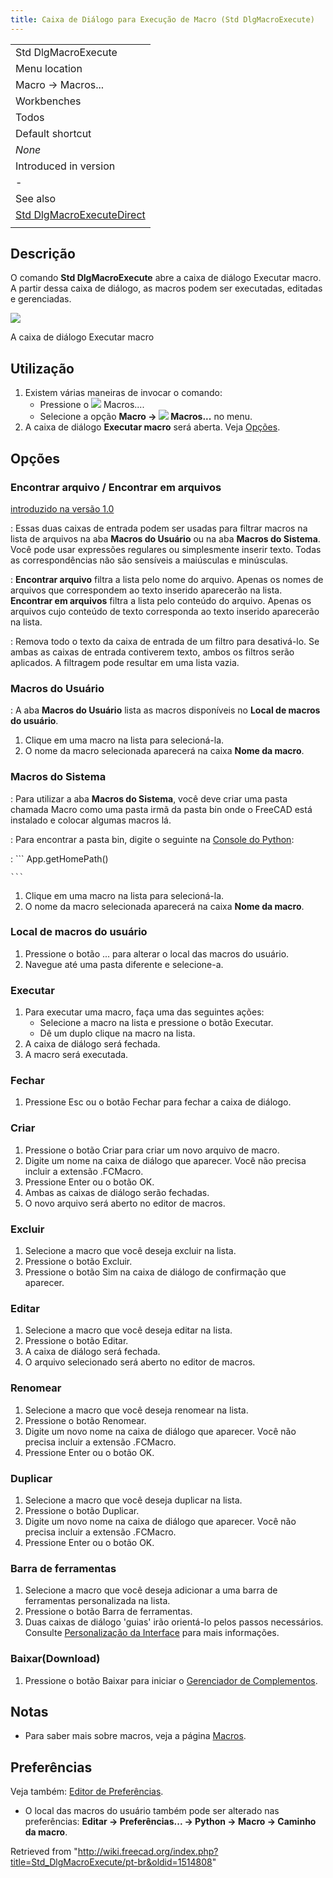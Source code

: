 ```yaml
---
title: Caixa de Diálogo para Execução de Macro (Std DlgMacroExecute)
---
```

|  |
| --- |
| Std DlgMacroExecute |
| Menu location |
| Macro → Macros... |
| Workbenches |
| Todos |
| Default shortcut |
| *None* |
| Introduced in version |
| - |
| See also |
| [Std DlgMacroExecuteDirect](/index.php?title=Std_DlgMacroExecuteDirect/pt-br&action=edit&redlink=1 "Std DlgMacroExecuteDirect/pt-br (page does not exist)") |
|  |

## Descrição

O comando **Std DlgMacroExecute** abre a caixa de diálogo Executar macro. A partir dessa caixa de diálogo, as macros podem ser executadas, editadas e gerenciadas.

![](/images/Std_DlgMacroExecute_dialog.png)

A caixa de diálogo Executar macro

## Utilização

1. Existem várias maneiras de invocar o comando:
   * Pressione o ![](/images/Std_DlgMacroExecute.svg) Macros....
   * Selecione a opção **Macro → ![](/images/Std_DlgMacroExecute.svg) Macros...** no menu.
2. A caixa de diálogo **Executar macro** será aberta. Veja [Opções](#Options/pt-br).

## Opções

### Encontrar arquivo / Encontrar em arquivos

[introduzido na versão 1.0](/Release_notes_1.0 "Release notes 1.0")

:   Essas duas caixas de entrada podem ser usadas para filtrar macros na lista de arquivos na aba **Macros do Usuário** ou na aba **Macros do Sistema**. Você pode usar expressões regulares ou simplesmente inserir texto. Todas as correspondências não são sensíveis a maiúsculas e minúsculas.

:   **Encontrar arquivo** filtra a lista pelo nome do arquivo. Apenas os nomes de arquivos que correspondem ao texto inserido aparecerão na lista. **Encontrar em arquivos** filtra a lista pelo conteúdo do arquivo. Apenas os arquivos cujo conteúdo de texto corresponda ao texto inserido aparecerão na lista.

:   Remova todo o texto da caixa de entrada de um filtro para desativá-lo. Se ambas as caixas de entrada contiverem texto, ambos os filtros serão aplicados. A filtragem pode resultar em uma lista vazia.

### Macros do Usuário

:   A aba **Macros do Usuário** lista as macros disponíveis no **Local de macros do usuário**.

1. Clique em uma macro na lista para selecioná-la.
2. O nome da macro selecionada aparecerá na caixa **Nome da macro**.

### Macros do Sistema

:   Para utilizar a aba **Macros do Sistema**, você deve criar uma pasta chamada Macro como uma pasta irmã da pasta bin onde o FreeCAD está instalado e colocar algumas macros lá.

:   Para encontrar a pasta bin, digite o seguinte na [Console do Python](/Python_console/pt-br "Python console/pt-br"):

:   ```
    App.getHomePath()

    ```

1. Clique em uma macro na lista para selecioná-la.
2. O nome da macro selecionada aparecerá na caixa **Nome da macro**.

### Local de macros do usuário

1. Pressione o botão ... para alterar o local das macros do usuário.
2. Navegue até uma pasta diferente e selecione-a.

### Executar

1. Para executar uma macro, faça uma das seguintes ações:
   * Selecione a macro na lista e pressione o botão Executar.
   * Dê um duplo clique na macro na lista.
2. A caixa de diálogo será fechada.
3. A macro será executada.

### Fechar

1. Pressione Esc ou o botão Fechar para fechar a caixa de diálogo.

### Criar

1. Pressione o botão Criar para criar um novo arquivo de macro.
2. Digite um nome na caixa de diálogo que aparecer. Você não precisa incluir a extensão .FCMacro.
3. Pressione Enter ou o botão OK.
4. Ambas as caixas de diálogo serão fechadas.
5. O novo arquivo será aberto no editor de macros.

### Excluir

1. Selecione a macro que você deseja excluir na lista.
2. Pressione o botão Excluir.
3. Pressione o botão Sim na caixa de diálogo de confirmação que aparecer.

### Editar

1. Selecione a macro que você deseja editar na lista.
2. Pressione o botão Editar.
3. A caixa de diálogo será fechada.
4. O arquivo selecionado será aberto no editor de macros.

### Renomear

1. Selecione a macro que você deseja renomear na lista.
2. Pressione o botão Renomear.
3. Digite um novo nome na caixa de diálogo que aparecer. Você não precisa incluir a extensão .FCMacro.
4. Pressione Enter ou o botão OK.

### Duplicar

1. Selecione a macro que você deseja duplicar na lista.
2. Pressione o botão Duplicar.
3. Digite um novo nome na caixa de diálogo que aparecer. Você não precisa incluir a extensão .FCMacro.
4. Pressione Enter ou o botão OK.

### Barra de ferramentas

1. Selecione a macro que você deseja adicionar a uma barra de ferramentas personalizada na lista.
2. Pressione o botão Barra de ferramentas.
3. Duas caixas de diálogo 'guias' irão orientá-lo pelos passos necessários. Consulte [Personalização da Interface](/Interface_Customization/pt-br "Interface Customization/pt-br") para mais informações.

### Baixar(Download)

1. Pressione o botão Baixar para iniciar o [Gerenciador de Complementos](/Std_AddonMgr/pt-br "Std AddonMgr/pt-br").

## Notas

* Para saber mais sobre macros, veja a página [Macros](/Macros/pt-br "Macros/pt-br").

## Preferências

Veja também: [Editor de Preferências](/Preferences_Editor/pt-br "Preferences Editor/pt-br").

* O local das macros do usuário também pode ser alterado nas preferências: **Editar → Preferências... → Python → Macro → Caminho da macro**.

Retrieved from "<http://wiki.freecad.org/index.php?title=Std_DlgMacroExecute/pt-br&oldid=1514808>"